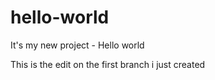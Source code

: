 # hello-world
It's my new project - Hello world


This is the edit on the first branch i just created 


